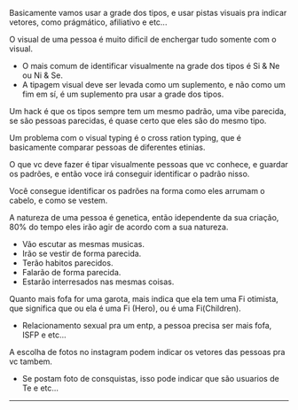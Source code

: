 
Basicamente vamos usar a grade dos tipos, e usar pistas visuais pra indicar vetores, como prágmático, afiliativo e etc... 

O visual de uma pessoa é muito dificil de enchergar tudo somente com o visual. 

- O mais comum de identificar visualmente na grade dos tipos é Si & Ne ou Ni & Se. 
- A tipagem visual deve ser levada como um suplemento, e não como um fim em sí, é um suplemento pra usar a grade dos tipos. 

Um hack é que os tipos sempre tem um mesmo padrão, uma vibe parecida, se são pessoas parecidas, é quase certo que eles são do mesmo tipo. 

Um problema com o visual typing é o cross ration typing, que é basicamente comparar pessoas de diferentes etinias. 

O que vc deve fazer é tipar visualmente pessoas que vc conhece, e guardar os padrões, e então voce irá conseguir identificar o padrão nisso. 

Você consegue identificar os padrões na forma como eles arrumam o cabelo, e como se vestem. 

A natureza de uma pessoa é genetica, então idependente da sua criação, 80% do tempo eles irão agir de acordo com a sua natureza.
- Vão escutar as mesmas musicas.
- Irão se vestir de forma parecida. 
- Terão habitos parecidos.
- Falarão de forma parecida.  
- Estarão interresados nas mesmas coisas. 

Quanto mais fofa for uma garota, mais indica que ela tem uma Fi otimista, que significa que ou ela é uma Fi (Hero), ou é uma Fi(Children).

 - Relacionamento sexual pra um entp, a pessoa precisa ser mais fofa, ISFP e etc... 

A escolha de fotos no instagram podem indicar os vetores das pessoas pra vc tambem. 
- Se postam foto de consquistas, isso pode indicar que são usuarios de Te e etc... 



--- 

